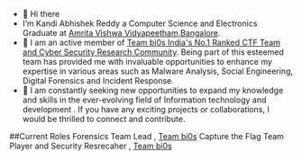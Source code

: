 - 👋 Hi there
-  I’m Kandi Abhishek Reddy a Computer Science and Electronics Graduate at [Amrita Vishwa Vidyapeetham,Bangalore](https://www.amrita.edu/).
- 👀 I am an active member of [Team bi0s  India's No.1 Ranked CTF Team and Cyber Security Research Community](https://bi0s.in/). Being part of this esteemed team has provided me with invaluable opportunities to enhance my expertise in various areas such as Malware Analysis, Social Engineering, Digital Forensics and Incident Response.
- 🌱 I am constantly seeking new opportunities to expand my knowledge and skills in the ever-evolving field of Information technology and development . If you have any exciting projects or collaborations, I would be thrilled to connect and contribute.

##Current Roles
Forensics Team Lead , [Team bi0s](https://bi0s.in/)
Capture the Flag Team Player and Security Resrecaher , [Team bi0s](https://bi0s.in/)
<!---
AbhishekKandi83/AbhishekKandi83 is a ✨ special ✨ repository because its `README.md` (this file) appears on your GitHub profile.
You can click the Preview link to take a look at your changes.
--->


